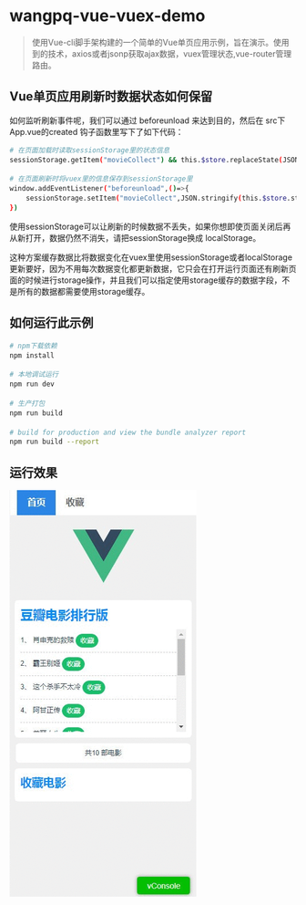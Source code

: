 # wangpq-vue-vuex-demo
> 使用Vue-cli脚手架构建的一个简单的Vue单页应用示例，旨在演示。使用到的技术，axios或者jsonp获取ajax数据，vuex管理状态,vue-router管理路由。

## Vue单页应用刷新时数据状态如何保留
 
如何监听刷新事件呢，我们可以通过 beforeunload 来达到目的，然后在 src下App.vue的created 钩子函数里写下了如下代码：

``` bash
# 在页面加载时读取sessionStorage里的状态信息
sessionStorage.getItem("movieCollect") && this.$store.replaceState(JSON.parse(sessionStorage.getItem("movieCollect")));

# 在页面刷新时将vuex里的信息保存到sessionStorage里
window.addEventListener("beforeunload",()=>{
    sessionStorage.setItem("movieCollect",JSON.stringify(this.$store.state))
})
```

使用sessionStorage可以让刷新的时候数据不丢失，如果你想即使页面关闭后再从新打开，数据仍然不消失，请把sessionStorage换成 localStorage。

这种方案缓存数据比将数据变化在vuex里使用sessionStorage或者localStorage更新要好，因为不用每次数据变化都更新数据，它只会在打开运行页面还有刷新页面的时候进行storage操作，并且我们可以指定使用storage缓存的数据字段，不是所有的数据都需要使用storage缓存。


## 如何运行此示例


``` bash
# npm下载依赖
npm install

# 本地调试运行
npm run dev

# 生产打包
npm run build

# build for production and view the bundle analyzer report
npm run build --report
```

## 运行效果
![](./effect.gif)